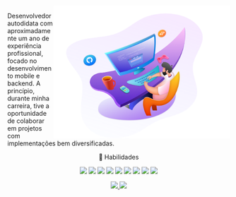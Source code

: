<img src="https://github.com/JunioJsv/JunioJsv/blob/master/bg.png?raw=true" min-width="400px" max-width="400px" width="400px" align="right">

<p align="left">
  Desenvolvedor autodidata com aproximadamente um ano de experiência profissional, focado no desenvolvimento mobile e backend. A princípio, durante minha carreira, tive a oportunidade de colaborar em projetos com implementações bem diversificadas.
</p>

<p align="center">
  👏 Habilidades 
  <p align="center">
    <img src="https://img.shields.io/badge/Kotlin-experiente-orange?style=flat-square&logo=kotlin&logoColor=white">
    <img src="https://img.shields.io/badge/Java-experiente-red?style=flat-square&logo=java&logoColor=white">
    <img src="https://img.shields.io/badge/Android-experiente-green?style=flat-square&logo=android&logoColor=white">
    <img src="https://img.shields.io/badge/Flutter-experiente-blue?style=flat-square&logo=flutter&logoColor=white">
    <img src="https://img.shields.io/badge/Dart-experiente-blue?style=flat-square&logo=dart&logoColor=white">
    <img src="https://img.shields.io/badge/MySQL-intermediário-blue?style=flat-square&logo=mysql&logoColor=white">
    <img src="https://img.shields.io/badge/Spring-intermediário-brightgreen?style=flat-square&logo=spring&logoColor=white">
    <img src="https://img.shields.io/badge/JavaScript-intermediário-yellow?style=flat-square&logo=javascript&logoColor=white">
    <img src="https://img.shields.io/badge/Laravel-básico-orange?style=flat-square&logo=laravel&logoColor=white">
  </p>
</p>

<p align="center">
  <a href="mailto:juniojsv@gmail.com">
     <img src="https://img.shields.io/badge/Gmail-D14836?style=for-the-badge&logo=gmail&logoColor=white" />
  </a>
  <a href="https://www.linkedin.com/in/jeovane-santos-a228b01b0">
     <img src="https://img.shields.io/badge/LinkedIn-0077B5?style=for-the-badge&logo=linkedin&logoColor=white" />
  </a>
</p>
